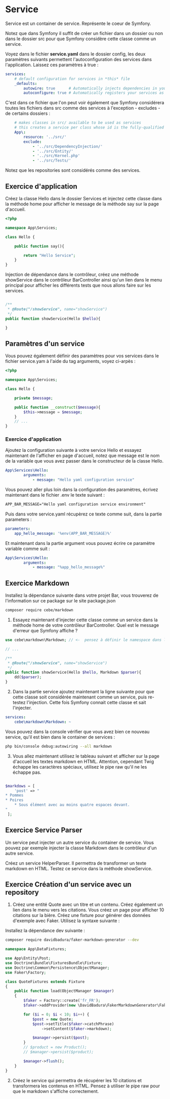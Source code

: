 # Service

Service est un container de service. Représente le coeur de Symfony.

Notez que dans Symfony il suffit de créer un fichier dans un dossier ou non dans le dossier src pour que Symfony considère cette classe comme un service.

Voyez dans le fichier **service.yaml** dans le dossier config, les deux paramètres suivants permettent l'autoconfiguration des services dans l'application. Laissez ces paramètres à true :

```yaml
services:
    # default configuration for services in *this* file
    _defaults:
        autowire: true      # Automatically injects dependencies in your services.
        autoconfigure: true # Automatically registers your services as commands, event subscribers, etc.
```

C'est dans ce fichier que l'on peut voir également que Symfony considérera toutes les fichiers dans src comme des services à l'exception - excludes - de certains dossiers :

```yaml
    # makes classes in src/ available to be used as services
    # this creates a service per class whose id is the fully-qualified class name
    App\:
        resource: '../src/'
        exclude:
            - '../src/DependencyInjection/'
            - '../src/Entity/'
            - '../src/Kernel.php'
            - '../src/Tests/'
```

Notez que les repositories sont considérés comme des services.

## Exercice d'application

Créez la classe Hello dans le dossier Services et injectez cette classe dans la méthode home pour afficher le message de la méthode say sur la page d'accueil.

```php
<?php

namespace App\Services;

class Hello {

    public function say(){

        return "Hello Service";
    }
}
```

Injection de dépendance dans le contrôleur, créez une méthode showService dans le contrôleur BarController ainsi qu'un lien dans le menu principal pour afficher les différents tests que nous allons faire sur les services.

```php

/**
 * @Route("/showService", name="showService")
 */
public function showService(Hello $hello){

}
```

## Paramètres d'un service

Vous pouvez également définir des paramètres pour vos services dans le fichier service.yam à l'aide du tag arguments, voyez ci-arpès :

```php
<?php

namespace App\Services;

class Hello {

    private $message;

    public function __construct($message){
        $this->message = $message;
    }
    // ...
}
```

### Exercice d'application

Ajoutez la configuration suivante à votre service Hello et essayez maintenant de l'afficher en page d'accueil, notez que message est le nom de la variable que vous avez passer dans le constructeur de la classe Hello.

```yaml
App\Services\Hello:
        arguments:
            - message: "Hello yaml configuration service"
```

Vous pouvez aller plus loin dans la configuration des paramètres, écrivez maintenant dans le fichier .env le texte suivant :

```txt
APP_BAR_MESSAGE="Hello yaml configuration service environment"
```

Puis dans votre service.yaml récupèrez ce texte comme suit, dans la partie parameters :

```yaml
parameters:
    app_hello_message: '%env(APP_BAR_MESSAGE)%'
```

Et maintenant dans la partie argument vous pouvez écrire ce paramètre variable comme suit :

```yaml
App\Services\Hello:
        arguments:
            - message: "%app_hello_message%"
```

## Exercice Markdown

Installez la dépendance suivante dans votre projet Bar, vous trouverez de l'information sur ce package sur le site package.json

```bash
composer require cebe/markdown
```

1. Essayez maintenant d'injecter cette classe comme un service dans la méthode home de votre contrôleur BarController. Quel est le message d'erreur que Symfony affiche ?

```php
use cebe\markdown\Markdown; // <-  pensez à définir le namespace dans le contrôleur

// ...

/**
 * @Route("/showService", name="showService")
 */
public function showService(Hello $hello, Markdown $parser){
    dd($parser);
}
```

2. Dans la partie service ajoutez maintenant la ligne suivante pour que cette classe soit considérée maintenant comme un service, puis re-testez l'injection. Cette fois Symfony connait cette classe et sait l'injecter.

```yaml
services:
    cebe\markdown\Markdown: ~
```

Vous pouvez dans la console vérifier que vous avez bien ce nouveau service, qu'il est bien dans le container de services :

```bash
php bin/console debug:autowiring --all markdown
```

3. Vous allez maintenant utilisez le tableau suivant et afficher sur la page d'accueil les textes markdown en HTML. Attention, cependant Twig échappe les caractères spéciaux, utilisez le pipe raw qu'il ne les échappe pas.

```php

$markdows = [
    'post' => "
* Pommes
* Poires
    * Sous élément avec au moins quatre espaces devant.
"
 ];
```

## Exercice Service Parser

Un service peut injecter un autre service du container de service. Vous pouvez par exemple injecter la classe Markdown dans le contrôleur d'un autre service.

Créez un service HelperParser. Il permettra de transformer un texte markdown en HTML. Testez ce service dans la méthode showService.

## Exercice Création d'un service avec un repository

1. Créez une entité Quote avec un titre et un contenu. Créez également un lien dans le menu vers les citations. Vous créez un page pour afficher 10 citations sur la bière. Créez une fixture pour générer des données d'exemple avec Faker. Utilisez la syntaxe suivante :

Installez la dépendance dev suivante :

```bash
composer require davidbadura/faker-markdown-generator --dev
```

```php
namespace App\DataFixtures;

use App\Entity\Post;
use Doctrine\Bundle\FixturesBundle\Fixture;
use Doctrine\Common\Persistence\ObjectManager;
use Faker\Factory;

class QuoteFixtures extends Fixture
{
    public function load(ObjectManager $manager)
    {
        $faker = Factory::create('fr_FR');
        $faker->addProvider(new \DavidBadura\FakerMarkdownGenerator\FakerProvider($faker));

        for ($i = 0; $i < 10; $i++) {
            $post = new Quote;
            $post->setTitle($faker->catchPhrase)
                ->setContent($faker->markdown);

            $manager->persist($post);
        }
        // $product = new Product();
        // $manager->persist($product);

        $manager->flush();
    }
}
```

2. Créez le service qui permettra de récupérer les 10 citations et transformera les contenus en HTML. Pensez à utiliser le pipe raw pour que le markdown s'affiche correctement. 